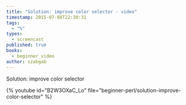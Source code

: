```yaml
---
title: "Solution: improve color selector - video"
timestamp: 2015-07-08T22:30:31
tags:
  - "%"
types:
  - screencast
published: true
books:
  - beginner_video
author: szabgab
---
```



Solution: improve color selector


{% youtube id="B2W3OXaC_Lo" file="beginner-perl/solution-improve-color-selector" %}
